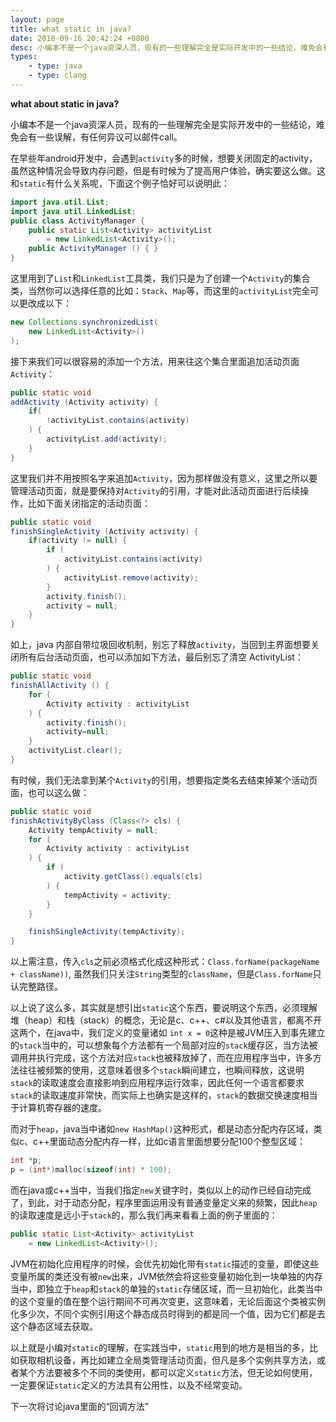 ```yaml
---
layout: page
title: what static in java?
date: 2018-09-16 20:42:24 +0800
desc: 小编本不是一个java资深人员，现有的一些理解完全是实际开发中的一些结论，难免会有一些误解，有任何异议可以邮件call。
types:
    - type: java
    - type: clang
---
```


**what about static in java?**

小编本不是一个java资深人员，现有的一些理解完全是实际开发中的一些结论，难免会有一些误解，有任何异议可以邮件call。

在早些年android开发中，会遇到`activity`多的时候，想要关闭固定的activity，虽然这种情况会导致内存问题，但是有时候为了提高用户体验，确实要这么做。这和`static`有什么关系呢，下面这个例子恰好可以说明此：

```java
import java.util.List;
import java.util.LinkedList;
public class ActivityManager {
    public static List<Activity> activityList 
        = new LinkedList<Activity>();
    public ActivityManager () { }
}
```

这里用到了`List`和`LinkedList`工具类，我们只是为了创建一个`Activity`的集合类，当然你可以选择任意的比如：`Stack`、`Map`等，而这里的`activityList`完全可以更改成以下：

```java
new Collections.synchronizedList(
    new LinkedList<Activity>()
);
```

接下来我们可以很容易的添加一个方法，用来往这个集合里面追加活动页面`Activity`：

```java
public static void 
addActivity (Activity activity) {
    if(
        !activityList.contains(activity)
    ) {
        activityList.add(activity);
    }
}
```

这里我们并不用按照名字来追加`Activity`，因为那样做没有意义，这里之所以要管理活动页面，就是要保持对`Activity`的引用，才能对此活动页面进行后续操作，比如下面关闭指定的活动页面：

```java
public static void
finishSingleActivity (Activity activity) {
    if(activity != null) {
        if (
            activityList.contains(activity)
        ) {
            activityList.remove(activity);
        }
        activity.finish();
        activity = null;
    }
}
```

如上，java 内部自带垃圾回收机制，别忘了释放`activity`，当回到主界面想要关闭所有后台活动页面，也可以添加如下方法，最后别忘了清空 ActivityList：

```java
public static void
finishAllActivity () {
    for (
        Activity activity : activityList
    ) {
        activity.finish();
        activity=null;
    }
    activityList.clear();
}
```

有时候，我们无法拿到某个`Activity`的引用，想要指定类名去结束掉某个活动页面，也可以这么做：

```java
public static void
finishActivityByClass (Class<?> cls) {
    Activity tempActivity = null;
    for (
        Activity activity : activityList
    ) {
        if (
            activity.getClass().equals(cls)
        ) {
            tempActivity = activity;
        }
    }

    finishSingleActivity(tempActivity);
}
```

以上需注意，传入`cls`之前必须格式化成这种形式：`Class.forName(packageName + className))`,
虽然我们只关注`String`类型的`className`，但是`Class.forName`只认完整路径。

以上说了这么多，其实就是想引出`static`这个东西，要说明这个东西，必须理解堆（heap）和栈（stack）的概念，无论是c、c++、c#以及其他语言，都离不开这两个，在java中，我们定义的变量诸如 `int x = 0`这种是被JVM压入到事先建立的`stack`当中的，可以想象每个方法都有一个局部对应的`stack`缓存区，当方法被调用并执行完成，这个方法对应`stack`也被释放掉了，而在应用程序当中，许多方法往往被频繁的使用，这意味着很多个`stack`瞬间建立，也瞬间释放，这说明`stack`的读取速度会直接影响到应用程序运行效率，因此任何一个语言都要求`stack`的读取速度非常快，而实际上也确实是这样的，`stack`的数据交换速度相当于计算机寄存器的速度。

而对于`heap`，java当中诸如`new HashMap()`这种形式，都是动态分配内存区域，类似c、c++里面动态分配内存一样，比如c语言里面想要分配100个整型区域：

```c
int *p;
p = (int*)malloc(sizeof(int) * 100);
```

而在java或c++当中，当我们指定`new`关键字时，类似以上的动作已经自动完成了，到此，对于动态分配，程序里面运用没有普通变量定义来的频繁，因此`heap`的读取速度是远小于`stack`的，那么我们再来看看上面的例子里面的：

```java
public static List<Activity> activityList 
    = new LinkedList<Activity>();
```

JVM在初始化应用程序的时候，会优先初始化带有`static`描述的变量，即使这些变量所属的类还没有被`new`出来，JVM依然会将这些变量初始化到一块单独的内存当中，即独立于`heap`和`stack`的单独的`static`存储区域，而一旦初始化，此类当中的这个变量的值在整个运行期间不可再次变更，这意味着，无论后面这个类被实例化多少次，不同个实例引用这个静态成员时得到的都是同一个值，因为它们都是去这个静态区域去获取。

以上就是小编对`static`的理解，在实践当中，`static`用到的地方是相当的多，比如获取相机设备，再比如建立全局类管理活动页面，但凡是多个实例共享方法，或者某个方法要被多个不同的类使用，都可以定义`static`方法，但无论如何使用，一定要保证`static`定义的方法具有公用性，以及不经常变动。

下一次将讨论java里面的“回调方法”

